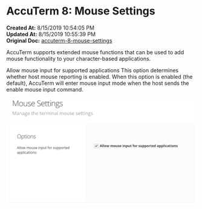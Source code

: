 # AccuTerm 8: Mouse Settings

**Created At:** 8/15/2019 10:54:05 PM  
**Updated At:** 8/15/2019 10:55:39 PM  
**Original Doc:** [accuterm-8-mouse-settings](https://docs.zumasys.com/accuterm/accuterm-8-mouse-settings)  


AccuTerm supports extended mouse functions that can be used to add mouse functionality to your character-based applications.

Allow mouse input for supported applications This option determines whether host mouse reporting is enabled. When this option is enabled (the default), AccuTerm will enter mouse input mode when the host sends the enable mouse input command.



![](./1565909687318-1565909687318.png)
